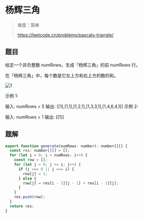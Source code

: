 # 杨辉三角

> 难度：简单
>
> https://leetcode.cn/problems/pascals-triangle/

## 题目

给定一个非负整数 numRows，生成「杨辉三角」的前 numRows 行。

在「杨辉三角」中，每个数是它左上方和右上方的数的和。

![1](https://github.com/WangYang-Rex/leet-code/assets/7553998/269efb94-d582-474a-bfcf-609ae203adfc)

示例 1:

输入: numRows = 5
输出: [[1],[1,1],[1,2,1],[1,3,3,1],[1,4,6,4,1]]
示例 2:

输入: numRows = 1
输出: [[1]]

## 题解

```javascript
export function generate(numRows: number): number[][] {
  const res: number[][] = [];
  for (let i = 0; i < numRows; i++) {
    const row = [];
    for (let j = 0; j <= i; j++) {
      if (j === 0 || j === i) {
        row[j] = 1;
      } else {
        row[j] = res[i - 1][j - 1] + res[i - 1][j];
      }
    }
    res.push(row);
  }
  return res;
}

```